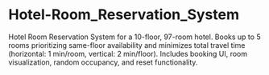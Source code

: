 # Hotel-Room_Reservation_System
Hotel Room Reservation System for a 10-floor, 97-room hotel. Books up to 5 rooms prioritizing same-floor availability and minimizes total travel time (horizontal: 1 min/room, vertical: 2 min/floor). Includes booking UI, room visualization, random occupancy, and reset functionality.

